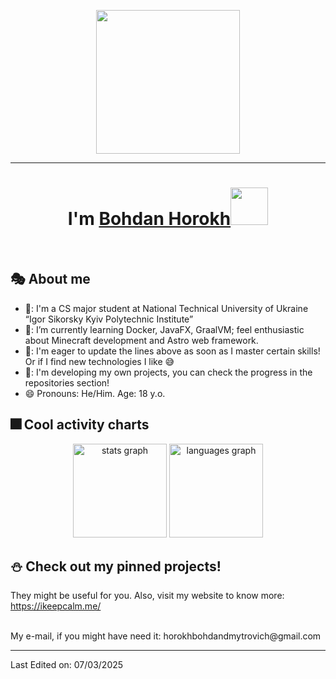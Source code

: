<p align="center">
  <img src="https://miro.medium.com/max/2048/1*OohqW5DGh9CQS4hLY5FXzA.png" height="230"/>
</p>
<hr>
<h1 align="center">I'm <a href="https://t.me/ikeepcalm">Bohdan Horokh<a><img src="https://github.com/ikeepcalm/ikeepcalm/blob/505ba69aed2c82b03e2384fdfee9ef8731e9ff36/wave.gif" width="60px"/></h1>
<Br>

## 🎭 About me

- 🏫: I'm a CS major student at National Technical University of Ukraine
“Igor Sikorsky Kyiv Polytechnic Institute”
- 🌱: I’m currently learning Docker, JavaFX, GraalVM; feel enthusiastic about Minecraft development and Astro web framework.
- 🤔: I'm eager to update the lines above as soon as I master certain skills! Or if I find new technologies I like 😅
- 📎: I'm developing my own projects, you can check the progress in the repositories section!
- 😄  Pronouns: He/Him. Age: 18 y.o.

## 🎆 Cool activity charts

<div align="center">
  <img src="https://github-readme-stats.vercel.app/api?username=ikeepcalm&hide_title=false&hide_rank=false&show_icons=true&include_all_commits=true&count_private=true&disable_animations=false&theme=dracula&locale=en&hide_border=false" height="150" alt="stats graph"  />
  
  <img src="https://github-readme-stats.vercel.app/api/top-langs?username=ikeepcalm&locale=en&hide_title=false&layout=compact&card_width=320&langs_count=5&theme=dracula&hide_border=false" height="150" alt="languages graph"  />
</div>

## ⛄ Check out my pinned projects!
They might be useful for you. Also, visit my website to know more: https://ikeepcalm.me/

<Br>  
  My e-mail, if you might have need it: horokhbohdandmytrovich@gmail.com
<Br>

------

Last Edited on: 07/03/2025
